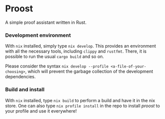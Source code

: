 # Proost

A simple proof assistant written in Rust.


### Development environment
With `nix` installed, simply type `nix develop`. This provides an environment
with all the necessary tools, including `clippy` and `rustfmt`. There, it is
possible to run the usual `cargo build` and so on.

Please consider the syntax `nix develop --profile <a-file-of-your-choosing>`, which
will prevent the garbage collection of the development dependencies.


### Build and install
With `nix` installed, type `nix build` to perform a build and have it in the nix
store. One can also type `nix profile install` in the repo to install *proost*
to your profile and use it everywhere!
